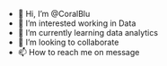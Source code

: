 - 👋 Hi, I’m @CoralBlu
- 👀 I’m interested working in Data 
- 🌱 I’m currently learning data analytics 
- 💞️ I’m looking to collaborate 
- 📫 How to reach me on message 

<!---
CoralBlu/CoralBlu is a ✨ special ✨ repository because its `README.md` (this file) appears on your GitHub profile.
You can click the Preview link to take a look at your changes.
--->
